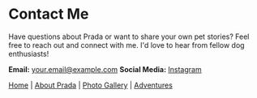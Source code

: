 # Contact Me

Have questions about Prada or want to share your own pet stories? Feel free to reach out and connect with me. I'd love to hear from fellow dog enthusiasts!

**Email:** your.email@example.com
**Social Media:** [Instagram](https://www.instagram.com/your_instagram/)

[Home](index.md) | [About Prada](about.md) | [Photo Gallery](gallery.md) | [Adventures](adventures.md)
